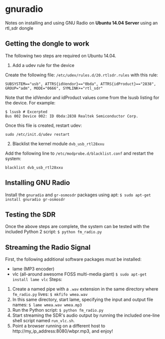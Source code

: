 # gnuradio
Notes on installing and using GNU Radio on **Ubuntu 14.04 Server** using an rtl_sdr dongle

## Getting the dongle to work
The following two steps are required on Ubuntu 14.04.

1) Add a udev rule for the device

Create the following file: ```/etc/udev/rules.d/20.rtlsdr.rules``` with this rule:
```
SUBSYSTEM=="usb", ATTRS{idVendor}=="0bda", ATTRS{idProduct}=="2838", GROUP="adm", MODE="0666", SYMLINK+="rtl_sdr"
```
Note that the idVendor and idProduct values come from the lsusb listing for the device. For example:
```
$ lsusb # Excerpted
Bus 002 Device 002: ID 0bda:2838 Realtek Semiconductor Corp.
```
Once this file is created, restart udev:
```
sudo /etc/init.d/udev restart
```
2) Blacklist the kernel module ```dvb_usb_rtl28xxu``` 

Add the following line to ```/etc/modprobe.d/blacklist.conf``` and restart the system:
```
blacklist dvb_usb_rtl28xxu
``` 

## Installing GNU Radio 
Install the ```gnuradio``` and ```gr-osmosdr``` packages using apt: ```$ sudo apt-get install gnuradio gr-osmosdr```

## Testing the SDR 
Once the above steps are complete, the system can be tested with the included Python 2 script: ```$ python fm_radio.py```

## Streaming the Radio Signal
First, the following additional software packages must be installed:
* lame (MP3 encoder)
* vlc (all-around awesome FOSS multi-media giant)
```$ sudo apt-get install lame vlc```
Steps:

1. Create a named pipe with a ```.wav``` extension in the same directory where ```fm_radio.py``` lives: ```$ mkfifo wmea.wav```
2. In this same directory, start lame, specifying the input and output file names: ```$ lame wmea.wav wmea.mp3```
3. Run the Python script: ```$ python fm_radio.py```
4. Start streaming the SDR's audio output by running the included one-line shell script named ```run_vlc.sh```. 
5. Point a browser running on a different host to http://my_ip_address:8080/wbpr.mp3, and enjoy!

